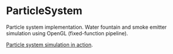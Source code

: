 # ParticleSystem
Particle system implementation. Water fountain and smoke emitter simulation using OpenGL (fixed-function pipeline).

[Particle system simulation in action](https://www.youtube.com/watch?v=Z2sdNAJLHDA).
